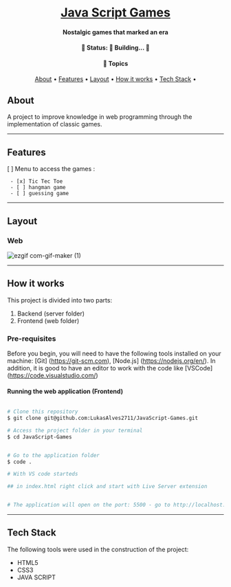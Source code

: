 

<h1 align="center">
    <a href="#"> Java Script Games </a>
</h1>

<h4 align="center">
    Nostalgic games that marked an era
</h4>

<h4 align="center"> 
	🚧   Status: 🚀 Building...  🚧
</h4>

<h4 align="center">
    🏁 Topics
</h4> 

<p align="center">
 <a href="#about">About</a> •
 <a href="#features">Features</a> •
 <a href="#layout">Layout</a> •
 <a href="#how-it-works">How it works</a> • 
 <a href="#tech-stack">Tech Stack</a> • 
 

</p>


## About

A project to improve knowledge in web programming through the implementation of classic games.

---

## Features


 [ ] Menu to access the games :

     - [x] Tic Tec Toe
     - [ ] hangman game
     - [ ] guessing game
     
---


## Layout

### Web 

 

![ezgif com-gif-maker (1)](https://user-images.githubusercontent.com/79018137/148655006-29a955ba-1ba9-42fa-b0aa-1d035319119f.gif)


---


## How it works

This project is divided into two parts:
1. Backend (server folder)
2. Frontend (web folder)

### Pre-requisites

Before you begin, you will need to have the following tools installed on your machine:
[Git] (https://git-scm.com), [Node.js] (https://nodejs.org/en/).
In addition, it is good to have an editor to work with the code like [VSCode] (https://code.visualstudio.com/)



#### Running the web application (Frontend)

```bash

# Clone this repository
$ git clone git@github.com:LukasAlves2711/JavaScript-Games.git

# Access the project folder in your terminal
$ cd JavaScript-Games


# Go to the application folder
$ code .

# With VS code starteds

## in index.html right click and start with Live Server extension


# The application will open on the port: 5500 - go to http://localhost:5500

```

---

## Tech Stack  

The following tools were used in the construction of the project:



-   HTML5
-   CSS3
-   JAVA SCRIPT
